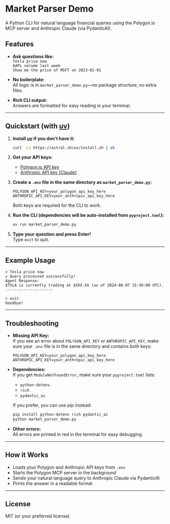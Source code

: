 # Market Parser Demo

A Python CLI for natural language financial queries using the Polygon.io MCP server and Anthropic Claude (via PydanticAI).

## Features

- **Ask questions like:**  
  `Tesla price now`  
  `AAPL volume last week`  
  `Show me the price of MSFT on 2023-01-01`

- **No boilerplate:**  
  All logic is in `market_parser_demo.py`—no package structure, no extra files.

- **Rich CLI output:**  
  Answers are formatted for easy reading in your terminal.

---

## Quickstart (with [uv](https://github.com/astral-sh/uv))

1. **Install [uv](https://github.com/astral-sh/uv) if you don’t have it:**
    ```sh
    curl -Ls https://astral.sh/uv/install.sh | sh
    ```

2. **Get your API keys:**
   - [Polygon.io API key](https://polygon.io/)
   - [Anthropic API key (Claude)](https://console.anthropic.com/)

3. **Create a `.env` file in the same directory as `market_parser_demo.py`:**
    ```
    POLYGON_API_KEY=your_polygon_api_key_here
    ANTHROPIC_API_KEY=your_anthropic_api_key_here
    ```
    Both keys are required for the CLI to work.

4. **Run the CLI (dependencies will be auto-installed from `pyproject.toml`):**
    ```sh
    uv run market_parser_demo.py
    ```

5. **Type your question and press Enter!**  
   Type `exit` to quit.

---

## Example Usage

```
> Tesla price now
✔ Query processed successfully!
Agent Response:
$TSLA is currently trading at $XXX.XX (as of 2024-06-07 15:30:00 UTC).
---------------------

> exit
Goodbye!
```

---

## Troubleshooting

- **Missing API Key:**  
  If you see an error about `POLYGON_API_KEY` or `ANTHROPIC_API_KEY`, make sure your `.env` file is in the same directory and contains both keys:
  ```
  POLYGON_API_KEY=your_polygon_api_key_here
  ANTHROPIC_API_KEY=your_anthropic_api_key_here
  ```

- **Dependencies:**  
  If you get `ModuleNotFoundError`, make sure your `pyproject.toml` lists:
    - `python-dotenv`
    - `rich`
    - `pydantic_ai`

  If you prefer, you can use pip instead:
  ```sh
  pip install python-dotenv rich pydantic_ai
  python market_parser_demo.py
  ```

- **Other errors:**  
  All errors are printed in red in the terminal for easy debugging.

---

## How it Works

- Loads your Polygon and Anthropic API keys from `.env`
- Starts the Polygon MCP server in the background
- Sends your natural language query to Anthropic Claude via PydanticAI
- Prints the answer in a readable format

---

## License

MIT (or your preferred license) 
